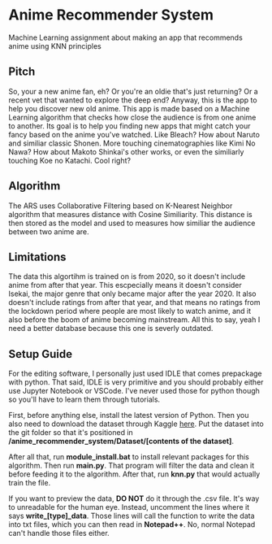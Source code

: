 # Anime Recommender System

Machine Learning assignment about making an app that recommends anime using KNN principles

## Pitch

So, your a new anime fan, eh? Or you're an oldie that's just returning? Or a recent vet that wanted to explore the deep end? Anyway, this is the app to help you discover new old anime. This app is made based on a Machine Learning algorithm that checks how close the audience is from one anime to another. Its goal is to help you finding new apps that might catch your fancy based on the anime you've watched. Like Bleach? How about Naruto and similiar classic Shonen. More touching cinematographies like Kimi No Nawa? How about Makoto Shinkai's other works, or even the similiarly touching Koe no Katachi. Cool right?

## Algorithm

The ARS uses Collaborative Filtering based on K-Nearest Neighbor algorithm that measures distance with Cosine Similiarity. This distance is then stored as the model and used to measures how similiar the audience between two anime are.

## Limitations

The data this algortihm is trained on is from 2020, so it doesn't include anime from after that year. This escpecially means it doesn't consider Isekai, the major genre that only became major after the year 2020. It also doesn't include ratings from after that year, and that means no ratings from the lockdown period where people are most likely to watch anime, and it also before the boom of anime becoming mainstream. All this to say, yeah I need a better database because this one is severly outdated.

## Setup Guide

For the editing software, I personally just used IDLE that comes prepackage with python. That said, IDLE is very primitive and you should probably either use Jupyter Notebook or VSCode. I've never used those for python though so you'll have to learn them through tutorials.

First, before anything else, install the latest version of Python. Then you also need to download the dataset through Kaggle [here](https://www.kaggle.com/datasets/hernan4444/anime-recommendation-database-2020/data). Put the dataset into the git folder so that it's positioned in **/anime_recommender_system/Dataset/[contents of the dataset]**.

After all that, run **module_install.bat** to install relevant packages for this algorithm. Then run **main.py**. That program will filter the data and clean it before feeding it to the algorithm. After that, run **knn.py** that would actually train the file.

If you want to preview the data, **DO NOT** do it through the .csv file. It's way to unreadable for the human eye. Instead, uncomment the lines where it says **write_[type]_data**. Those lines will call the function to write the data into txt files, which you can then read in **Notepad++**. No, normal Notepad can't handle those files either.






